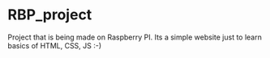 # RBP_project
Project that is being made on Raspberry PI. Its a simple website just to learn basics of HTML, CSS, JS :-)

